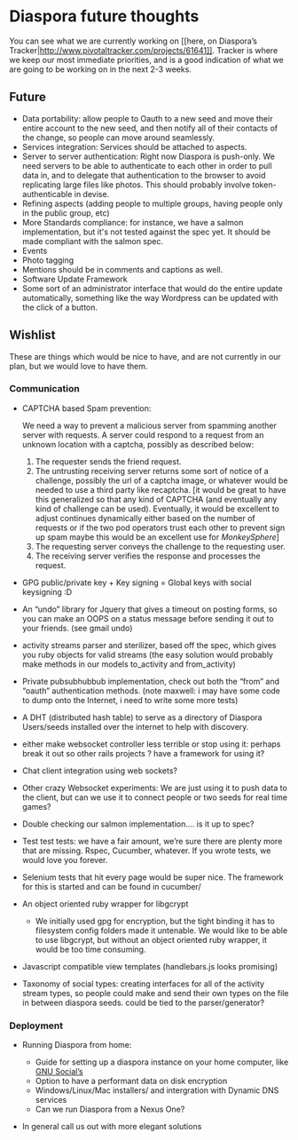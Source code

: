 # Diaspora future thoughts

You can see what we are currently working on [[here, on Diaspora’s Tracker|http://www.pivotaltracker.com/projects/61641]]. Tracker is where we keep our most immediate priorities, and is a good indication of what we are going to be working on in the next 2-3 weeks.

## Future
- Data portability: allow people to Oauth to a new seed and move their entire account to the new seed, and then notify all of their contacts of the change, so people can move around seamlessly.
- Services integration:  Services should be attached to aspects.
- Server to server authentication:  Right now Diaspora is push-only.  We need servers to be able to authenticate to each other in order to pull data in, and to delegate that authentication to the browser to avoid replicating large files like photos.  This should probably involve token-authenticable in devise.
- Refining aspects (adding people to multiple groups, having people only in the public group, etc) 
- More Standards compliance: for instance, we have a salmon implementation, but it's not tested against the spec yet.  It should be made compliant with the salmon spec.
- Events
- Photo tagging
- Mentions should be in comments and captions as well.
- Software Update Framework
- Some sort of an administrator interface that would do the entire update automatically, something like the way Wordpress can be updated with the click of a button.

## Wishlist

These are things which would be nice to have, and are not currently in our plan, but we would love to have them.

### Communication

- CAPTCHA based Spam prevention:

  We need a way to prevent a malicious server from spamming another server with requests.  A server could respond to a request from an unknown location with a captcha, possibly as described below:
  1. The requester sends the friend request.
  2. The untrusting receiving server returns some sort of notice of a challenge, possibly the url of a captcha image, or whatever would be needed to use a third party like recaptcha.  [it would be great to have this generalized so that any kind of CAPTCHA (and eventually any kind of challenge can be used). Eventually, it would be excellent to adjust continues dynamically either based on the number of requests or if the two pod operators trust each other to prevent sign up spam maybe this would be an excellent use for *MonkeySphere*]
  3. The requesting server conveys the challenge to the requesting user.
  4. The receiving server verifies the response and processes the request.

- GPG public/private key + Key signing = Global keys with social keysigning :D
- An “undo” library for Jquery that gives a timeout on posting forms, so you can make an OOPS on a status message before sending it out to your friends. (see gmail undo)
- activity streams parser and sterilizer, based off the spec, which gives you ruby objects for valid streams (the easy solution would probably make methods in our models to_activity and from_activity)
- Private pubsubhubbub implementation, check out both the “from” and “oauth” authentication methods. (note maxwell: i may have some code to dump onto the Internet, i need to write some more tests)
- A DHT (distributed hash table) to serve as a directory of Diaspora Users/seeds installed over the internet to help with discovery.
- either make websocket controller less terrible or stop using it: perhaps break it out so other rails projects ? have a framework for using it?
- Chat client integration using web sockets?
- Other crazy Websocket experiments: We are just using it to push data to the client, but can we use it to connect people or two seeds for real time games?
- Double checking our salmon implementation.... is it up to spec?
- Test test tests: we have a fair amount, we’re sure there are plenty more that are missing.  Rspec, Cucumber, whatever.  If you wrote tests, we would love you forever.
- Selenium tests that hit every page would be super nice. The framework for this is started and can be found in cucumber/
- An object oriented ruby wrapper for libgcrypt
  - We initially used gpg for encryption, but the tight binding it has to filesystem config folders made it untenable. We would like to be able to use libgcrypt, but without an object oriented ruby wrapper, it would be too time consuming.
- Javascript compatible view templates (handlebars.js looks promising)
- Taxonomy of social types: creating interfaces for all of the activity stream types, so people could make and send their own types on the file in between diaspora seeds. could be tied to the parser/generator?

### Deployment
- Running Diaspora from home:
  - Guide for setting up a diaspora instance on your home computer, like [GNU Social’s](http://foocorp.net/projects/fooplug/)
  - Option to have a performant data on disk encryption
  - Windows/Linux/Mac installers/ and intergration with Dynamic DNS services
  - Can we run Diaspora from a Nexus One?

- In general call us out with more elegant solutions